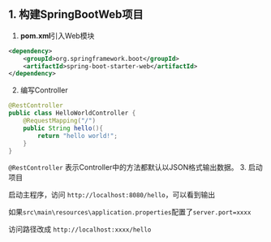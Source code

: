 ## 1. 构建SpringBootWeb项目
1. **pom.xml**引入Web模块
```xml
<dependency>
    <groupId>org.springframework.boot</groupId>
    <artifactId>spring-boot-starter-web</artifactId>
</dependency>
```
2. 编写Controller
```java
@RestController
public class HelloWorldController {
    @RequestMapping("/")
    public String hello(){
        return "hello world!";
    }
}
```
```@RestController``` 表示Controller中的方法都默认以JSON格式输出数据。
3. 启动项目

   启动主程序，访问 ```http://localhost:8080/hello```，可以看到输出

   如果```src\main\resources\application.properties```配置了```server.port=xxxx```

   访问路径改成 ```http://localhost:xxxx/hello```